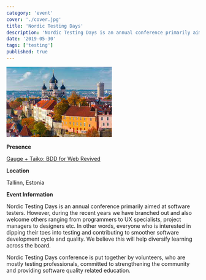 ```yaml
---
category: 'event'
cover: './cover.jpg'
title: 'Nordic Testing Days'
description: 'Nordic Testing Days is an annual conference primarily aimed at software testers'
date: '2019-05-30'
tags: ['testing']
published: true
---
```

![cover](./cover.jpg)

**Presence**

[Gauge + Taiko: BDD for Web Revived]() 

**Location**

Tallinn, Estonia

**Event Information**

Nordic Testing Days is an annual conference primarily aimed at software testers. However, during the recent years we have branched out and also welcome others ranging from programmers to UX specialists, project managers to designers etc. In other words, everyone who is interested in dipping their toes into testing and contributing to smoother software development cycle and quality. We believe this will help diversify learning across the board.

Nordic Testing Days conference is put together by volunteers, who are mostly testing professionals, committed to strengthening the community and providing software quality related education.